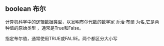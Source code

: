 ## boolean 布尔

计算机科学中的逻辑数据类型，以发明布尔代数的数学家 乔治·布爾 为名,它是两种值的原始类型 ，通常是True和False。

指定布尔值，通常使用TRUE或FALSE。两个都区分大小写


